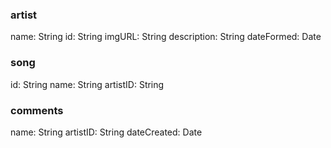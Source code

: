 ### artist
name: String
id: String
imgURL: String
description: String
dateFormed: Date

### song
id: String
name: String
artistID: String

### comments
name: String
artistID: String
dateCreated: Date
